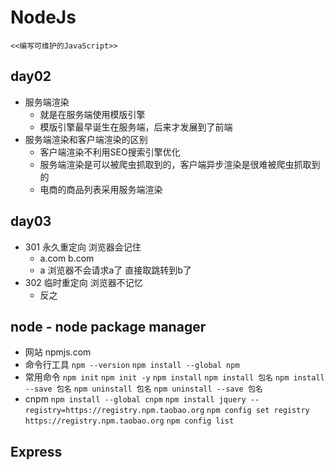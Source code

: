# NodeJs
`<<编写可维护的JavaScript>>`

## day02

- 服务端渲染
  + 就是在服务端使用模版引擎
  + 模版引擎最早诞生在服务端，后来才发展到了前端
- 服务端渲染和客户端渲染的区别
  + 客户端渲染不利用SEO搜索引擎优化
  + 服务端渲染是可以被爬虫抓取到的，客户端异步渲染是很难被爬虫抓取到的
  + 电商的商品列表采用服务端渲染

## day03

- 301 永久重定向 浏览器会记住
  + a.com b.com
  + a 浏览器不会请求a了 直接取跳转到b了
- 302 临时重定向 浏览器不记忆
  + 反之

## node - node package manager
  + 网站 npmjs.com
  + 命令行工具
   `npm --version`
   `npm install --global npm`
   + 常用命令
    `npm init`
    `npm init -y`
    `npm install`
    `npm install 包名`
    `npm install --save 包名`
    `npm uninstall 包名`
    `npm uninstall --save 包名`
  + cnpm
    `npm install --global cnpm`
    `npm install jquery --registry=https://registry.npm.taobao.org`
    `npm config set registry https://registry.npm.taobao.org`
    `npm config list`
## Express

